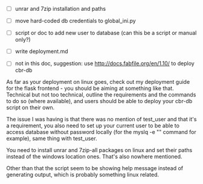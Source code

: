 - [ ] unrar and 7zip installation and paths
- [ ] move hard-coded db credentials to global_ini.py
- [ ] script or doc to add new user to database (can this be a script or manual only?)
- [ ] write deployment.md
- [ ] not in this doc, suggestion: use http://docs.fabfile.org/en/1.10/ to deploy cbr-db


As far as your deployment on linux goes, check out my deployment guide for the flask frontend - you should be aiming at something like that. Technical but not too technical, outline the requirements and the commands to do so (where available), and users should be able to deploy your cbr-db script on their own.

The issue I was having is that there was no mention of test_user and that it's a requirement, you also need to set up your current user to be able to access database without password locally (for the myslq -e "" command for example), same thing with test_user.

You need to install unrar and 7zip-all packages on linux and set their paths instead of the windows location ones. That's also nowhere mentioned.

Other than that the script seem to be showing help message instead of generating output, which is probably something linux related.
